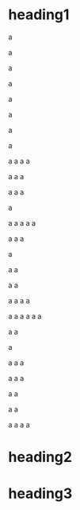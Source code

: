 # heading1
a

a

a

a

a

a

a

a

a
a
a
a

a
a
a

a
a
a

a

a
a
a
a
a

a
a
a

a

a
a

a
a

a
a
a
a

a
a
a
a
a
a

a
a

a

a
a
a

a
a
a


a
a

a
a

a
a
a
a

# heading2

# heading3
